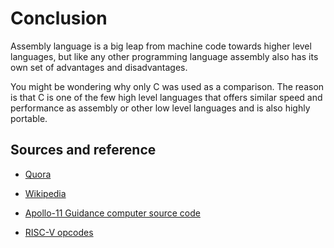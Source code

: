 # Conclusion

Assembly language is a big leap from machine code towards higher level languages, but like any other programming language assembly also has its own set of advantages and disadvantages.

You might be wondering why only C was used as a comparison. The reason is that C is one of the few high level languages that offers similar speed and performance as assembly or other low level languages and is also highly portable.

## Sources and reference

- [Quora](https://www.quora.com/Why-is-Assembly-Language-used)

- [Wikipedia](https://en.wikipedia.org/wiki/Assembly_language)

- [Apollo-11 Guidance computer source code](https://github.com/chrislgarry/Apollo-11)

- [RISC-V opcodes](https://github.com/riscv/riscv-opcodes/blob/master/opcodes)
